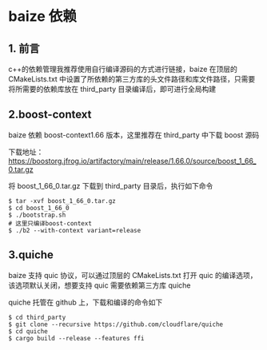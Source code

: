 # baize 依赖

## 1. 前言

c++的依赖管理我推荐使用自行编译源码的方式进行链接，baize 在顶层的 CMakeLists.txt 中设置了所依赖的第三方库的头文件路径和库文件路径，只需要将所需要的依赖库放在 third_party 目录编译后，即可进行全局构建

## 2.boost-context

baize 依赖 boost-context1.66 版本，这里推荐在 third_party 中下载 boost 源码

下载地址：https://boostorg.jfrog.io/artifactory/main/release/1.66.0/source/boost_1_66_0.tar.gz

将 boost_1_66_0.tar.gz 下载到 third_party 目录后，执行如下命令

```shell
$ tar -xvf boost_1_66_0.tar.gz
$ cd boost_1_66_0
$ ./bootstrap.sh
# 这里只编译boost-context
$ ./b2 --with-context variant=release
```

## 3.quiche

baize 支持 quic 协议，可以通过顶层的 CMakeLists.txt 打开 quic 的编译选项，该选项默认关闭，想要支持 quic 需要依赖第三方库 quiche

quiche 托管在 github 上，下载和编译的命令如下

```shell
$ cd third_party
$ git clone --recursive https://github.com/cloudflare/quiche
$ cd quiche
$ cargo build --release --features ffi
```
